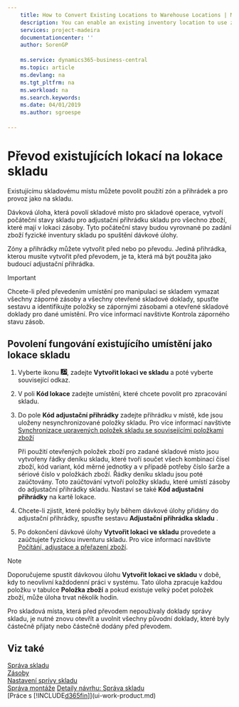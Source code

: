 ```yaml
---
    title: How to Convert Existing Locations to Warehouse Locations | Microsoft Docs
    description: You can enable an existing inventory location to use zones and bins and to operate as a warehouse location.
    services: project-madeira
    documentationcenter: ''
    author: SorenGP

    ms.service: dynamics365-business-central
    ms.topic: article
    ms.devlang: na
    ms.tgt_pltfrm: na
    ms.workload: na
    ms.search.keywords:
    ms.date: 04/01/2019
    ms.author: sgroespe

---
```

# Převod existujících lokací na lokace skladu
Existujícímu skladovému místu můžete povolit použití zón a přihrádek a pro provoz jako na skladu.

Dávková úloha, která povolí skladové místo pro skladové operace, vytvoří počáteční stavy skladu pro adjustační přihrádku skladu pro všechno zboží, které mají v lokaci zásoby. Tyto počáteční stavy budou vyrovnané po zadání zboží fyzické inventury skladu po spuštění dávkové úlohy.

Zóny a přihrádky můžete vytvořit před nebo po převodu. Jediná přihrádka, kterou musíte vytvořit před převodem, je ta, která má být použita jako budoucí adjustační přihrádka.

> [!IMPORTANT]
> Chcete-li před převedením umístění pro manipulaci se skladem vymazat všechny záporné zásoby a všechny otevřené skladové doklady, spusťte sestavu a identifikujte položky se zápornými zásobami a otevřené skladové doklady pro dané umístění. Pro více informací navštivte Kontrola záporného stavu zásob.

## Povolení fungování existujícího umístění jako lokace skladu
1. Vyberte ikonu ![Žárovky, která otevře funkci Řekněte mi](media/ui-search/search_small.png "Řekněte mi, co chcete dělat"), zadejte **Vytvořit lokaci ve skladu** a poté vyberte související odkaz.
2. V poli **Kód lokace** zadejte umístění, které chcete povolit pro zpracování skladu.
3. Do pole **Kód adjustační přihrádky** zadejte přihrádku v místě, kde jsou uloženy nesynchronizované položky skladu. Pro více informací navštivte [Synchronizace upravených položek skladu se souvisejícími položkami zboží](inventory-how-count-adjust-reclassify.md#to-synchronize-the-adjusted-warehouse-entries-with-the-related-item-ledger-entries)

   Při použití otevřených položek zboží pro zadané skladové místo jsou vytvořeny řádky deníku skladu, které tvoří součet všech kombinací čísel zboží, kód variant, kód měrné jednotky a v případě potřeby číslo šarže  a sériové číslo  v položkách zboží. Řádky deníku skladu jsou poté zaúčtovány. Toto zaúčtování vytvoří položky skladu, které umístí zásoby do adjustační přihrádky skladu. Nastaví se také **Kód adjustační přihrádky** na kartě lokace.

4. Chcete-li zjistit, které položky byly během dávkové úlohy přidány do adjustační přihrádky, spusťte sestavu **Adjustační přihrádka skladu** .
5. Po dokončení dávkové úlohy **Vytvořit lokaci ve skladu** provedete a zaúčtujete fyzickou inventuru skladu. Pro více informací navštivte [Počítání, adjustace a přeřazení zboží](inventory-how-count-adjust-reclassify.md).

> [!NOTE]
> Doporučujeme spustit dávkovou úlohu **Vytvořit lokaci ve skladu** v době, kdy to neovlivní každodenní práci v systému. Tato úloha zpracuje každou položku v tabulce **Položka zboží** a pokud existuje velký počet položek zboží, může úloha trvat několik hodin.

Pro skladová místa, která před převodem nepoužívaly doklady správy skladu, je nutné znovu otevřít a uvolnit všechny původní doklady, které byly částečně přijaty nebo částečně dodány před převodem.

## Viz také
[Správa skladu](warehouse-manage-warehouse.md)  
[Zásoby](inventory-manage-inventory.md)  
[Nastavení sprívy skladu](warehouse-setup-warehouse.md)  
[Správa montáže](assembly-assemble-items.md)
[Detaily návrhu: Správa skladu](design-details-warehouse-management.md)  
[Práce s [!INCLUDE[d365fin](includes/d365fin_md.md)]](ui-work-product.md)

